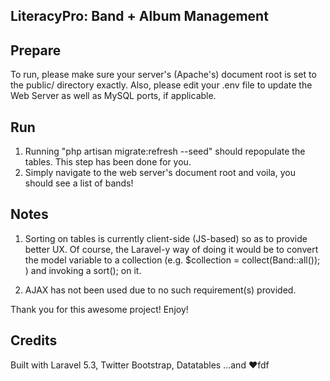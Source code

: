 
## LiteracyPro: Band + Album Management

## Prepare
To run, please make sure your server's (Apache's) document root is set to the public/ directory exactly.
Also, please edit your .env file to update the Web Server as well as MySQL ports, if applicable.

## Run
1. Running "php artisan migrate:refresh --seed" should repopulate the tables. This step has been done for you.
2. Simply navigate to the web server's document root and voila, you should see a list of bands!

## Notes
1. Sorting on tables is currently client-side (JS-based) so as to provide better UX. Of course, the Laravel-y way of doing it would be to convert the model variable to a collection (e.g. $collection = collect(Band::all()); ) and invoking a sort(); on it.

2. AJAX has not been used due to no such requirement(s) provided.

Thank you for this awesome project! Enjoy!

## Credits
Built with Laravel 5.3, Twitter Bootstrap, Datatables ...and &hearts;fdf
